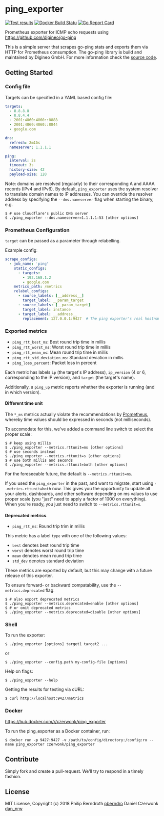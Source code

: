 # ping_exporter
[![Test results](https://github.com/github.com/czerwonk/ping_exporter/workflows/Test/badge.svg)](https://github.com/github.com/czerwonk/ping_exporter/actions?query=workflow%3ATest)
[![Docker Build Statu](https://img.shields.io/docker/build/czerwonk/ping_exporter.svg)](https://hub.docker.com/r/czerwonk/ping_exporter/builds)
[![Go Report Card](https://goreportcard.com/badge/github.com/czerwonk/ping_exporter)](https://goreportcard.com/report/github.com/czerwonk/ping_exporter)

Prometheus exporter for ICMP echo requests using https://github.com/digineo/go-ping

This is a simple server that scrapes go-ping stats and exports them via HTTP for
Prometheus consumption. The go-ping library is build and maintained by Digineo GmbH.
For more information check the [source code][go-ping].

[go-ping]: https://github.com/digineo/go-ping

## Getting Started

### Config file

Targets can be specified in a YAML based config file:

```yaml
targets:
  - 8.8.8.8
  - 8.8.4.4
  - 2001:4860:4860::8888
  - 2001:4860:4860::8844
  - google.com

dns:
  refresh: 2m15s
  nameserver: 1.1.1.1

ping:
  interval: 2s
  timeout: 3s
  history-size: 42
  payload-size: 120
```

Note: domains are resolved (regularly) to their corresponding A and AAAA
records (IPv4 and IPv6). By default, `ping_exporter` uses the system
resolver to translate domain names to IP addresses. You can override the
resolver address by specifying the `--dns.nameserver` flag when starting
the binary, e.g.

```console
$ # use Cloudflare's public DNS server
$ ./ping_exporter --dns.nameserver=1.1.1.1:53 [other options]
```

### Prometheus Configuration

`target` can be passed as a parameter through relabelling.

Example config:
```YAML
scrape_configs:
  - job_name: 'ping'
    static_configs:
      - targets:
        - 192.168.1.2
        - google.com
    metrics_path: /metrics
    relabel_configs:
      - source_labels: [__address__]
        target_label: __param_target
      - source_labels: [__param_target]
        target_label: instance
      - target_label: __address__
        replacement: 127.0.0.1:9427  # The ping exporter's real hostname:port.
```

### Exported metrics

- `ping_rtt_best_ms`:          Best round trip time in millis
- `ping_rtt_worst_ms`:         Worst round trip time in millis
- `ping_rtt_mean_ms`:          Mean round trip time in millis
- `ping_rtt_std_deviation_ms`: Standard deviation in millis
- `ping_loss_percent`:         Packet loss in percent

Each metric has labels `ip` (the target's IP address), `ip_version`
(4 or 6, corresponding to the IP version), and `target` (the target's
name).

Additionally, a `ping_up` metric reports whether the exporter
is running (and in which version).

#### Different time unit

The `*_ms` metrics actually violate the recommendations by
[Prometheus](https://prometheus.io/docs/practices/naming/#base-units),
whereby time values should be expressed in seconds (not milliseconds).

To accomodate for this, we've added a command line switch to select
the proper scale:

```console
$ # keep using millis
$ ./ping_exporter --metrics.rttunit=ms [other options]
$ # use seconds instead
$ ./ping_exporter --metrics.rttunit=s [other options]
$ # use both millis and seconds
$ ./ping_exporter --metrics.rttunit=both [other options]
```

For the foreseeable future, the default is `--metrics.rttunit=ms`.

If you used the `ping_exporter` in the past, and want to migrate, start
using `--metrics.rttunit=both` now. This gives you the opportunity to
update all your alerts, dashboards, and other software depending on ms
values to use proper scale (you "just" need to apply a factor of 1000
on everything). When you're ready, you just need to switch to
`--metrics.rttunit=s`.

#### Deprecated metrics

- `ping_rtt_ms`: Round trip trim in millis

This metric has a label `type` with one of the following values:

- `best` denotes best round trip time
- `worst` denotes worst round trip time
- `mean` denotes mean round trip time
- `std_dev` denotes standard deviation

These metrics are exported by default, but this may change with a future
release of this exporter.

To ensure forward- or backward compatability, use the `--metrics.deprecated`
flag:

```console
$ # also export deprecated metrics
$ ./ping_exporter --metrics.deprecated=enable [other options]
$ # or omit deprecated metrics
$ ./ping_exporter --metrics.deprecated=disable [other options]
```

### Shell

To run the exporter:

```console
$ ./ping_exporter [options] target1 target2 ...
```

or

```console
$ ./ping_exporter --config.path my-config-file [options]
```

Help on flags:

```console
$ ./ping_exporter --help
```

Getting the results for testing via cURL:

```console
$ curl http://localhost:9427/metrics
```

### Docker

https://hub.docker.com/r/czerwonk/ping_exporter

To run the ping_exporter as a Docker container, run:

```console
$ docker run -p 9427:9427 -v /path/to/config/directory:/config:ro --name ping_exporter czerwonk/ping_exporter
```


## Contribute

Simply fork and create a pull-request. We'll try to respond in a timely fashion.

## License

MIT License, Copyright (c) 2018
Philip Berndroth [pberndro](https://twitter.com/pberndro)
Daniel Czerwonk [dan_nrw](https://twitter.com/dan_nrw)
